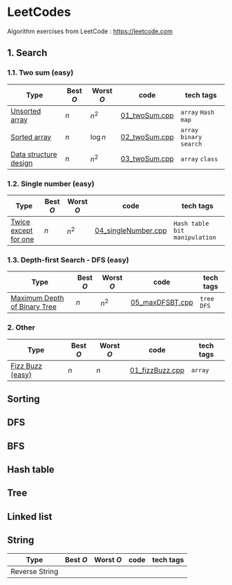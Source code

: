 # LeetCodes
Algorithm exercises from LeetCode  : https://leetcode.com

## 1. Search

### 1.1. Two sum (easy)

| Type | Best $O$ | Worst $O$ | code | tech tags |
| --- | --- | --- | --- | --- |
| [Unsorted array](https://leetcode.com/articles/two-sum/)  | $n$ | $n^2$  | [01_twoSum.cpp](search/01_twoSum.cpp) | `array` `Hash map`| 
| [Sorted array](https://leetcode.com/problems/two-sum-ii-input-array-is-sorted/description/)  | $n$ | $\log n$  | [02_twoSum.cpp](search/02_twoSum.cpp) | `array` `binary search`| 
| [Data structure design](http://www.cnblogs.com/grandyang/p/5184143.html)  | $n$ | $n^2$  | [03_twoSum.cpp](search/03_twoSum.cpp) | `array` `class`| 
### 1.2. Single number (easy)
| Type | Best $O$ | Worst $O$ | code | tech tags |
| --- | --- | --- | --- | --- |
| [Twice except for one](https://leetcode.com/articles/single-number/)  | $n$ | $n^2$  | [04_singleNumber.cpp](search/04_singleNumber.cpp) | `Hash table` `bit manipulation`| 

### 1.3. Depth-first Search - DFS (easy)
| Type | Best $O$ | Worst $O$ | code | tech tags |
| --- | --- | --- | --- | --- |
| [Maximum Depth of Binary Tree](https://leetcode.com/articles/single-number/)  | $n$ | $n^2$  | [05_maxDFSBT.cpp](search/05_maxDFSBT.cpp) | `tree` `DFS`| 

### 2. Other
| Type | Best $O$ | Worst $O$ | code | tech tags |
| --- | --- | --- | --- | --- |
| [Fizz Buzz (easy)](https://leetcode.com/problems/fizz-buzz/description/) | $n$ | $n$ | [01_fizzBuzz.cpp](other/01_fizzBuzz.cpp) | `array` | 

## Sorting
## DFS
## BFS
## Hash table
## Tree
## Linked list
## String
| Type | Best $O$ | Worst $O$ | code | tech tags |
| --- | --- | --- | --- | --- |
| Reverse String |  | |  | | 


